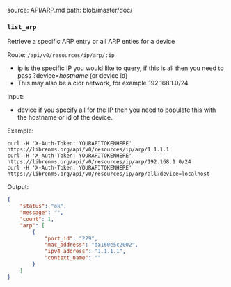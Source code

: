 source: API/ARP.md
path: blob/master/doc/

### `list_arp`

Retrieve a specific ARP entry or all ARP enties for a device

Route: `/api/v0/resources/ip/arp/:ip`

- ip is the specific IP you would like to query, if this is all then
  you need to pass ?device=_hostname_ (or device id)
- This may also be a cidr network, for example 192.168.1.0/24

Input:

- device if you specify all for the IP then you need to populate this
  with the hostname or id of the device.

Example:

```curl
curl -H 'X-Auth-Token: YOURAPITOKENHERE' https://librenms.org/api/v0/resources/ip/arp/1.1.1.1
curl -H 'X-Auth-Token: YOURAPITOKENHERE' https://librenms.org/api/v0/resources/ip/arp/192.168.1.0/24
curl -H 'X-Auth-Token: YOURAPITOKENHERE' https://librenms.org/api/v0/resources/ip/arp/all?device=localhost
```

Output:

```json
{
    "status": "ok",
    "message": "",
    "count": 1,
    "arp": [
        {
            "port_id": "229",
            "mac_address": "da160e5c2002",
            "ipv4_address": "1.1.1.1",
            "context_name": ""
        }
    ]
}
```

